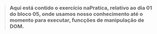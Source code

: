 > ### Aqui está contido o exercício naPratica, relativo ao dia 01 do bloco 05, onde usamos nosso conhecimento até o momento para executar, funcções de manipulação de DOM.